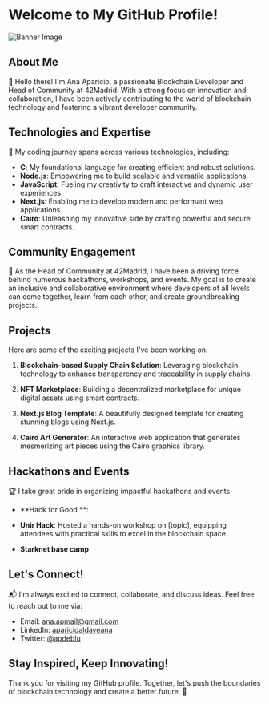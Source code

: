 # Welcome to My GitHub Profile!

![Banner Image](https://example.com/banner-image.png)

## About Me

👋 Hello there! I'm Ana Aparicio, a passionate Blockchain Developer and Head of Community at 42Madrid. With a strong focus on innovation and collaboration, I have been actively contributing to the world of blockchain technology and fostering a vibrant developer community.

## Technologies and Expertise

🚀 My coding journey spans across various technologies, including:

- **C**: My foundational language for creating efficient and robust solutions.
- **Node.js**: Empowering me to build scalable and versatile applications.
- **JavaScript**: Fueling my creativity to craft interactive and dynamic user experiences.
- **Next.js**: Enabling me to develop modern and performant web applications.
- **Cairo**: Unleashing my innovative side by crafting powerful and secure smart contracts.

## Community Engagement

🤝 As the Head of Community at 42Madrid, I have been a driving force behind numerous hackathons, workshops, and events. My goal is to create an inclusive and collaborative environment where developers of all levels can come together, learn from each other, and create groundbreaking projects.

## Projects

Here are some of the exciting projects I've been working on:

1. **Blockchain-based Supply Chain Solution**: Leveraging blockchain technology to enhance transparency and traceability in supply chains.

2. **NFT Marketplace**: Building a decentralized marketplace for unique digital assets using smart contracts.

3. **Next.js Blog Template**: A beautifully designed template for creating stunning blogs using Next.js.

4. **Cairo Art Generator**: An interactive web application that generates mesmerizing art pieces using the Cairo graphics library.

## Hackathons and Events

🏆 I take great pride in organizing impactful hackathons and events:

- **Hack for Good **: 

- **Unir Hack**: Hosted a hands-on workshop on [topic], equipping attendees with practical skills to excel in the blockchain space.
- **Starknet base camp**
  
## Let's Connect!

📬 I'm always excited to connect, collaborate, and discuss ideas. Feel free to reach out to me via:

- Email: [ana.apmail@gmail.com](mailto:ana.apmail@gmail.com)
- LinkedIn: [aparicioaldaveana](https://www.linkedin.com/in/aparicioaldaveana)
- Twitter: [@apdeblu](https://twitter.com/apdeblu)

## Stay Inspired, Keep Innovating!

Thank you for visiting my GitHub profile. Together, let's push the boundaries of blockchain technology and create a better future. 🌟
